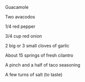 Guacamole

  

Two avacodos

1/4 red pepper

3/4 cup red onion

2 big or 3 small cloves of garlic

About 15 springs of fresh cilantro

A pinch and a half of taco seasoning

A few turns of salt (to taste)